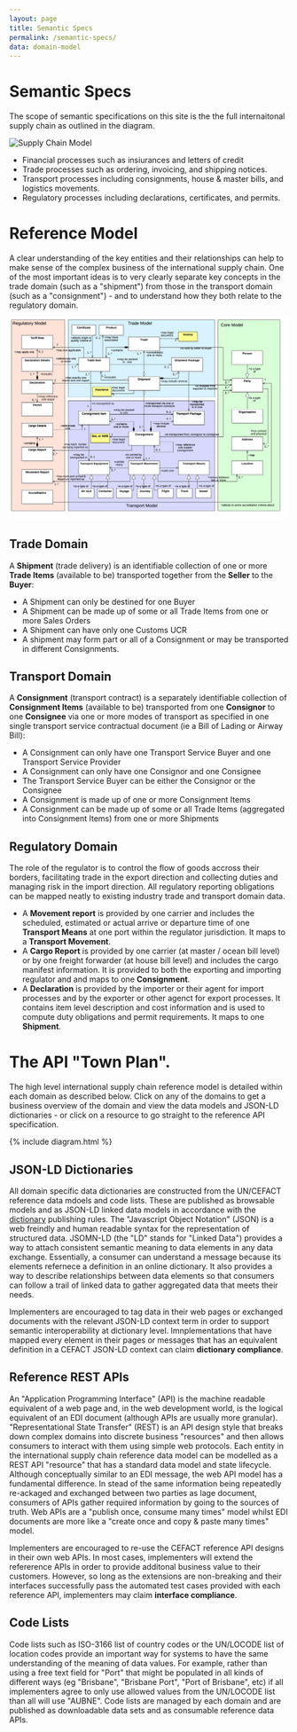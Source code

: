 ```yaml
---
layout: page
title: Semantic Specs
permalink: /semantic-specs/
data: domain-model
---
```

# Semantic Specs

The scope of semantic specifications on this site is the the full internaitonal supply chain as outlined in the diagram.

![Supply Chain Model](../images/supply-chain.png)

* Financial processes such as insiurances and letters of credit
* Trade processes such as ordering, invoicing, and shipping notices.
* Transport processes including consignments, house & master bills, and logistics movements.
* Regulatory processes including declarations, certificates, and permits.

# Reference Model

A clear understanding of the key entities and their relationships can help to make sense of the complex business of the international supply chain.  One of the most important ideas is to very clearly separate key concepts in the trade domain (such as a "shipment") from those in the transport domain (such as a "consignment") - and to understand how they both relate to the regulatory domain.

![Domain Model](../images/domain-model.png)

## Trade Domain

A **Shipment** (trade delivery) is an identifiable collection of one or more **Trade Items** (available to be) transported together from the **Seller** to the **Buyer**:

* A Shipment can only be destined for one Buyer
* A Shipment can be made up of some or all Trade Items from one or more Sales Orders
* A Shipment can have only one Customs UCR
* A shipment may form part or all of a Consignment or may be transported in different Consignments.

## Transport Domain

A **Consignment** (transport contract) is a separately identifiable collection of **Consignment Items** (available to be) transported from one **Consignor** to one **Consignee** via one or more modes of transport as specified in one single transport service contractual document (ie a Bill of Lading or Airway Bill):

* A Consignment can only have one Transport Service Buyer and one Transport Service Provider
* A Consignment can only have one Consignor and one Consignee
* The Transport Service Buyer can be either the Consignor or the Consignee
* A Consignment is made up of one or more Consignment Items
* A Consignment can be made up of some or all Trade Items (aggregated into Consignment Items) from one or more Shipments

## Regulatory Domain

The role of the regulator is to control the flow of goods accross their borders, facilitating trade in the export direction and collecting duties and managing risk in the import direction. All regulatory reporting obligations can be mapped neatly to existing industry trade and transport domain data.

* A **Movement report** is provided by one carrier and includes the scheduled, estimated or actual arrive or departure time of one **Transport Means** at one port within the regulator jurisdiction. It maps to a **Transport Movement**.
* A **Cargo Report** is provided by one carrier (at master / ocean bill level) or by one freight forwarder (at house bill level) and includes the cargo manifest information.  It is provided to both the exporting and importing regulator and and maps to one **Consignment**.
* A **Declaration** is provided by the importer or their agent for import processes and by the exporter or other agenct for export processes. It contains item level description and cost information and is used to compute duty obligations and permit requirements. It maps to one **Shipment**.

# The API "Town Plan".

The high level international supply chain reference model is detailed within each domain as described below. Click on any of the domains to get a business overview of the domain and view the data models and JSON-LD dictionaries - or click on a resource to go straight to the reference API specification. 

{% include diagram.html %}

## JSON-LD Dictionaries

All domain specific data dictionaries are constructed from the UN/CEFACT reference data mdoels and code lists. These are published as browsable models and as JSON-LD linked data models in accordance with the [dictionary](https://edi3.org/dictionary/) publishing rules. The "Javascript Object Notation" (JSON) is a web freindly and human readable syntax for the representation of structured data.  JSOMN-LD (the "LD" stands for "Linked Data") provides a way to attach consistent semantic meaning to data elements in any data exchange. Essentially, a consumer can understand a message because its elements refernece a definition in an online dictionary. It also provides a way to describe relationships between data elements so that consumers can follow a trail of linked data to gather aggregated data that meets their needs. 

Implementers are encouraged to tag data in their web pages or exchanged documents with the relevant JSON-LD context term in order to support semantic interoperability at dictionary level. Imnplementations that have mapped every element in their pages or messages that has an equivalent definition in a CEFACT JSON-LD context can claim **dictionary compliance**.

## Reference REST APIs

An "Application Programming Interface" (API) is the machine readable equivalent of a web page and, in the web development world, is the logical equivalent of an EDI document (although APIs are usually more granular). "Representational State Transfer" (REST) is an API design style that breaks down complex domains into discrete business "resources" and then allows consumers to interact with them using simple web protocols. Each entity in the international supply chain reference data model can be modelled as a REST API "resource" that has a standard data model and state lifecycle. Although conceptually similar to an EDI message, the web API model has a fundamental difference. In stead of the same information being repeatedly re-ackaged and exchanged between two parties as lage document, consumers of APIs gather required information by going to the sources of truth. Web APIs are a "publish once, consume many times" model whilst EDI documents are more like a "create once and copy & paste many times" model.

Implementers are encouraged to re-use the CEFACT reference API designs in their own web APIs. In most cases, implementers will extend the refererence APIs in order to provide additonal business value to their customers. However, so long as the extensions are non-breaking and their interfaces successfully pass the automated test cases provided with each reference API, implementers may claim **interface compliance**.

## Code Lists

Code lists such as ISO-3166 list of country codes or the UN/LOCODE list of location codes provide an important way for systems to have the same understanding of the meaning of data values. For example, rather than using a free text field for "Port" that might be populated in all kinds of different ways (eg "Brisbane", "Brisbane Port", "Port of Brisbane", etc) if all implementers agree to only use allowed values from the UN/LOCODE list than all will use "AUBNE". Code lists are managed by each domain and are published as downloadable data sets and as consumable reference data APIs.




